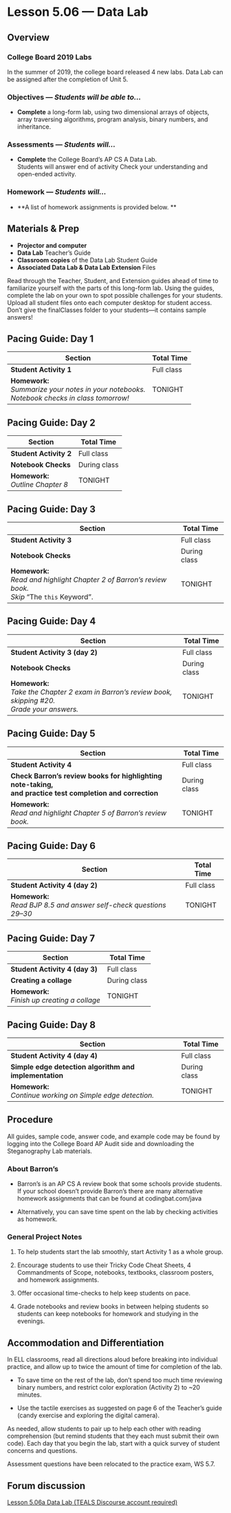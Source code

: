 Lesson 5.06 — Data Lab
====================================================================================================

Overview
--------
### College Board 2019 Labs
In the summer of 2019, the college board released 4 new labs.  Data Lab can be assigned after the completion of Unit 5.

### Objectives — _Students will be able to…_
- **Complete** a long-form lab, using two dimensional arrays of objects, array traversing algorithms, program analysis, binary numbers, and inheritance.

### Assessments — _Students will…_
- **Complete** the College Board’s AP CS A Data Lab.<br>Students will answer end of activity Check your understanding and open-ended activity.

### Homework — _Students will…_
- **A list of homework assignments is provided below. **


Materials & Prep
----------------
- **Projector and computer**
- **Data Lab** Teacher’s Guide
- **Classroom copies** of the Data Lab Student Guide
- **Associated Data Lab & Data Lab Extension** Files


Read through the Teacher, Student, and Extension guides ahead of time to familiarize yourself with
the parts of this long-form lab. Using the guides, complete the lab on your own to spot possible
challenges for your students. Upload all student files onto each computer desktop for student
access. Don’t give the finalClasses folder to your students—it contains sample answers!


Pacing Guide: Day 1
-------------------
| Section                    | Total Time
|----------------------------|-----------
| **Student Activity 1**     | Full class
| **Homework:**<br>_Summarize your notes in your notebooks.<br>Notebook checks in class tomorrow!_ | TONIGHT


Pacing Guide: Day 2
-------------------
| Section                          | Total Time
|----------------------------------|-----------
| **Student Activity 2**           | Full class
| **Notebook Checks**              | During class
| **Homework:**<br>_Outline Chapter 8_ | TONIGHT


Pacing Guide: Day 3
-------------------
| Section                | Total Time
|------------------------|-----------
| **Student Activity 3** | Full class
| **Notebook Checks**    | During class
| **Homework:**<br>_Read and highlight Chapter 2 of Barron’s review book.<br>Skip_ “The `this` Keyword”. | TONIGHT


Pacing Guide: Day 4
-------------------
| Section                        | Total Time
|--------------------------------|-----------
| **Student Activity 3 (day 2)** | Full class
| **Notebook Checks**            | During class
| **Homework:**<br>_Take the Chapter 2 exam in Barron’s review book, skipping \#20.<br>Grade your answers._ | TONIGHT


Pacing Guide: Day 5
-------------------
| Section                           | Total Time
|-----------------------------------|-----------
| **Student Activity 4**            | Full class
| **Check Barron’s review books for highlighting note-taking,<br>and practice test completion and correction** | During class
| **Homework:**<br>_Read and highlight Chapter 5 of Barron’s review book._ | TONIGHT


Pacing Guide: Day 6
-------------------

| Section                        | Total Time
|--------------------------------|-----------
| **Student Activity 4 (day 2)** | Full class
| **Homework:**<br>_Read BJP 8.5 and answer self-check questions 29–30_  | TONIGHT


Pacing Guide: Day 7
-------------------
| Section                                         | Total Time
|-------------------------------------------------|-----------
| **Student Activity 4 (day 3)**                  | Full class
| **Creating a collage**                          | During class
| **Homework:**<br>_Finish up creating a collage_ | TONIGHT


Pacing Guide: Day 8
-------------------
| Section                                                       | Total Time
|---------------------------------------------------------------|-----------
| **Student Activity 4 (day 4)**                                | Full class
| **Simple edge detection algorithm and implementation**        | During class
| **Homework:**<br>_Continue working on Simple edge detection._ | TONIGHT


Procedure
---------
All guides, sample code, answer code, and example code may be found by logging into the College Board AP Audit side and downloading the Steganography Lab materials.

### About Barron’s
- Barron’s is an AP CS A review book that some schools provide students. If your school doesn’t
  provide Barron’s there are many alternative homework assignments that can be found at
  codingbat.com/java

- Alternatively, you can save time spent on the lab by checking activities as homework.

### General Project Notes
1. To help students start the lab smoothly, start Activity 1 as a whole group.

2. Encourage students to use their Tricky Code Cheat Sheets, 4 Commandments of Scope, notebooks,
   textbooks, classroom posters, and homework assignments.

3. Offer occasional time-checks to help keep students on pace.

4. Grade notebooks and review books in between helping students so students can keep notebooks for
   homework and studying in the evenings.


Accommodation and Differentiation
---------------------------------
In ELL classrooms, read all directions aloud before breaking into individual practice, and allow up
to twice the amount of time for completion of the lab.

- To save time on the rest of the lab, don’t spend too much time reviewing binary numbers, and
  restrict color exploration (Activity 2) to ~20 minutes.

- Use the tactile exercises as suggested on page 6 of the Teacher’s guide (candy exercise and
  exploring the digital camera).

As needed, allow students to pair up to help each other with reading comprehension (but remind
students that they each must submit their own code). Each day that you begin the lab, start with a
quick survey of student concerns and questions.

Assessment questions have been relocated to the practice exam, WS 5.7.


Forum discussion
----------------
[Lesson 5.06a Data Lab (TEALS Discourse account required)](http://forums.tealsk12.org/c/unit-5/5-06a-data-lab)
